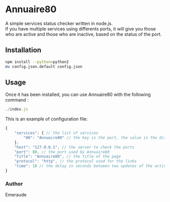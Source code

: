 # Annuaire80

A simple services status checker written in node.js.  
If you have multiple services using differents ports, it will give you those who are active and those who are inactive, based on the status of the port.

## Installation

```bash
npm install --python=python2
mv config.json.default config.json
```

## Usage

Once it has been installed, you can use Annuaire80 with the following command :

```javascript
./index.js
```

This is an example of configuration file:

```javascript
{
	"services": { // the list of services
		"80": "Annuaire80" // the key is the port, the value is the display name
	},
	"host": "127.0.0.1", // the server to check the ports
	"port": 80, // the port used by Annuaire80
	"title": "Annuaire80", // the title of the page
	"protocol": "http", // the protocol used for the links
	"time": 10 // the delay in seconds between two updates of the active services list
}
```

### Author

Emeraude
